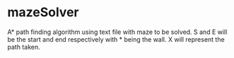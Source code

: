# mazeSolver
A* path finding algorithm using text file with maze to be solved. S and E will be the start and end respectively with * being the wall.  X will represent the path taken.
